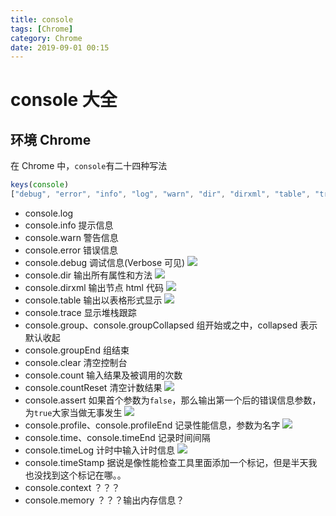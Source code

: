 ```yaml
---
title: console
tags: [Chrome]
category: Chrome
date: 2019-09-01 00:15
---
```




# console 大全

## 环境 Chrome
在 Chrome 中，`console`有二十四种写法
```js
keys(console)
["debug", "error", "info", "log", "warn", "dir", "dirxml", "table", "trace", "group", "groupCollapsed", "groupEnd", "clear", "count", "countReset", "assert", "profile", "profileEnd", "time", "timeLog", "timeEnd", "timeStamp", "context", "memory"]
```

- console.log
- console.info 提示信息
- console.warn 警告信息
- console.error 错误信息
- console.debug 调试信息(Verbose 可见)
![](https://static.gongfangwen.com/2019-09-01-15672653388586.jpg)
- console.dir 输出所有属性和方法
![](https://static.gongfangwen.com/2019-09-01-15672658402917.jpg)
- console.dirxml 输出节点 html 代码
![](https://static.gongfangwen.com/2019-09-01-15672658983237.jpg)
- console.table 输出以表格形式显示
![](https://static.gongfangwen.com/2019-09-01-15672659713637.jpg)
- console.trace 显示堆栈跟踪
- console.group、console.groupCollapsed 组开始或之中，collapsed 表示默认收起
- console.groupEnd 组结束
- console.clear 清空控制台
- console.count 输入结果及被调用的次数
- console.countReset 清空计数结果
![](https://static.gongfangwen.com/2019-09-01-15672665691752.jpg)
- console.assert 如果首个参数为`false`，那么输出第一个后的错误信息参数，为`true`大家当做无事发生
![](https://static.gongfangwen.com/2019-09-01-15672668093401.jpg)
- console.profile、console.profileEnd 记录性能信息，参数为名字
![](https://static.gongfangwen.com/2019-09-01-15672670904036.jpg)
- console.time、console.timeEnd 记录时间间隔
- console.timeLog 计时中输入计时信息
![](https://static.gongfangwen.com/2019-09-01-15672674108287.jpg)
- console.timeStamp 据说是像性能检查工具里面添加一个标记，但是半天我也没找到这个标记在哪。。
- console.context ？？？
- console.memory ？？？输出内存信息？
